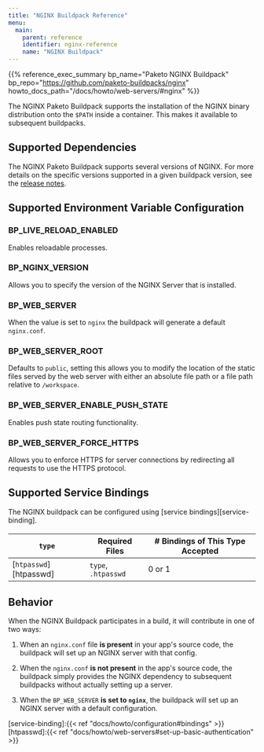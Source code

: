 ```yaml
---
title: "NGINX Buildpack Reference"
menu:
  main:
    parent: reference
    identifier: nginx-reference
    name: "NGINX Buildpack"
---
```


{{% reference_exec_summary bp_name="Paketo NGINX Buildpack" bp_repo="https://github.com/paketo-buildpacks/nginx" howto_docs_path="/docs/howto/web-servers/#nginx" %}}

The NGINX Paketo Buildpack supports the installation of the NGINX binary distribution onto
the `$PATH` inside a container. This makes it available to subsequent
buildpacks.

## Supported Dependencies

The NGINX Paketo Buildpack supports several versions of NGINX.
For more details on the specific versions supported in a given buildpack
version, see the [release
notes](https://github.com/paketo-buildpacks/nginx/releases).

## Supported Environment Variable Configuration

### BP_LIVE_RELOAD_ENABLED
Enables reloadable processes.

### BP_NGINX_VERSION
Allows you to specify the version of the NGINX Server that is installed.

### BP_WEB_SERVER
When the value is set to `nginx` the buildpack will generate a default `nginx.conf`.

### BP_WEB_SERVER_ROOT
Defaults to `public`, setting this allows you to modify the location of the
static files served by the web server with either an absolute file path or a
file path relative to `/workspace`.

### BP_WEB_SERVER_ENABLE_PUSH_STATE
Enables push state routing functionality.

### BP_WEB_SERVER_FORCE_HTTPS
Allows you to enforce HTTPS for server connections by redirecting all requests
to use the HTTPS protocol.

## Supported Service Bindings
The NGINX buildpack can be configured using [service bindings][service-binding].
####
| `type`                 | Required Files      | # Bindings of This Type Accepted |
|------------------------|---------------------|----------------------------------|
| [`htpasswd`][htpasswd] | `type`, `.htpasswd` | 0 or 1                           |

## Behavior
When the NGINX Buildpack participates in a build, it will contribute in one of two ways:

1. When an `nginx.conf` file **is present** in your app's source code, the
   buildpack will set up an NGINX server with that config.

1. When the `nginx.conf` **is not present** in the app's source code, the
   buildpack simply provides the NGINX dependency to subsequent buildpacks
   without actually setting up a server.

1. When the `BP_WEB_SERVER` **is set to `nginx`**, the buildpack will set up an
   NGINX server with a default configuration.

<!-- References -->
[service-binding]:{{< ref "docs/howto/configuration#bindings" >}}
[htpasswd]:{{< ref "docs/howto/web-servers#set-up-basic-authentication" >}}
